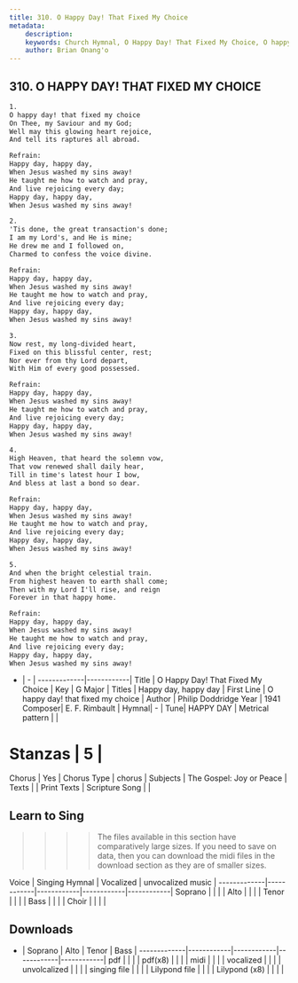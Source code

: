 ```yaml
---
title: 310. O Happy Day! That Fixed My Choice
metadata:
    description: 
    keywords: Church Hymnal, O Happy Day! That Fixed My Choice, O happy day! that fixed my choice, Happy day, happy day
    author: Brian Onang'o
---
```



## 310. O HAPPY DAY! THAT FIXED MY CHOICE

```txt
1.
O happy day! that fixed my choice 
On Thee, my Saviour and my God; 
Well may this glowing heart rejoice, 
And tell its raptures all abroad. 

Refrain:
Happy day, happy day, 
When Jesus washed my sins away! 
He taught me how to watch and pray, 
And live rejoicing every day; 
Happy day, happy day, 
When Jesus washed my sins away! 

2.
'Tis done, the great transaction's done; 
I am my Lord's, and He is mine; 
He drew me and I followed on, 
Charmed to confess the voice divine. 

Refrain:
Happy day, happy day, 
When Jesus washed my sins away! 
He taught me how to watch and pray, 
And live rejoicing every day; 
Happy day, happy day, 
When Jesus washed my sins away! 

3.
Now rest, my long-divided heart, 
Fixed on this blissful center, rest; 
Nor ever from thy Lord depart, 
With Him of every good possessed. 

Refrain:
Happy day, happy day, 
When Jesus washed my sins away! 
He taught me how to watch and pray, 
And live rejoicing every day; 
Happy day, happy day, 
When Jesus washed my sins away! 

4.
High Heaven, that heard the solemn vow, 
That vow renewed shall daily hear, 
Till in time's latest hour I bow, 
And bless at last a bond so dear. 

Refrain:
Happy day, happy day, 
When Jesus washed my sins away! 
He taught me how to watch and pray, 
And live rejoicing every day; 
Happy day, happy day, 
When Jesus washed my sins away! 

5.
And when the bright celestial train. 
From highest heaven to earth shall come; 
Then with my Lord I'll rise, and reign 
Forever in that happy home.

Refrain:
Happy day, happy day, 
When Jesus washed my sins away! 
He taught me how to watch and pray, 
And live rejoicing every day; 
Happy day, happy day, 
When Jesus washed my sins away! 

```

- |   -  |
-------------|------------|
Title | O Happy Day! That Fixed My Choice |
Key | G Major |
Titles | Happy day, happy day |
First Line | O happy day! that fixed my choice |
Author | Philip Doddridge
Year | 1941
Composer| E. F. Rimbault |
Hymnal|  - |
Tune| HAPPY DAY |
Metrical pattern | |
# Stanzas | 5 |
Chorus | Yes |
Chorus Type | chorus |
Subjects | The Gospel: Joy or Peace |
Texts |  |
Print Texts | 
Scripture Song |  |
  
## Learn to Sing

>>>> The files available in this section have comparatively large sizes. If you need to save on data, then you can download the midi files in the download section as they are of smaller sizes.

Voice |  Singing Hymnal | Vocalized | unvocalized music |
-------------|------------|------------|------------|------------|
Soprano | | | |
Alto | | | |
Tenor | | | |
Bass | | | |
Choir | | | |

## Downloads

- |  Soprano | Alto | Tenor | Bass |
-------------|------------|------------|------------|------------|
pdf | | | |
pdf(x8) | | | |
midi | | | |
vocalized | | | |
unvolcalized | | | |
singing file | | | |
Lilypond file | | | |
Lilypond (x8) | | | |
  